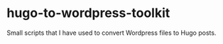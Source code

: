 # hugo-to-wordpress-toolkit
Small scripts that I have used to convert Wordpress files to Hugo posts.
